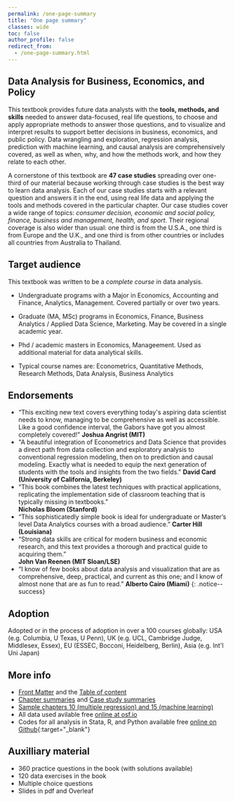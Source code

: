 ```yaml
---
permalink: /one-page-summary
title: "One page summary"
classes: wide
toc: false
author_profile: false
redirect_from:
  - /one-page-summary.html
---
```



## Data Analysis for Business, Economics, and Policy
This textbook provides future data analysts with the **tools, methods, and skills** needed to answer data-focused, real life questions, to choose and apply appropriate methods to answer those questions, and to visualize and interpret results to support better decisions in business, economics, and public policy. Data wrangling and exploration, regression analysis, prediction with machine learning, and causal analysis are comprehensively covered, as well as when, why, and how the methods work, and how they relate to each other. 

A cornerstone of this textbook are **47 case studies** spreading over one-third of our material because working through case studies is the best way to learn data analysis. Each of our case studies starts with a relevant question and answers it in the end, using real life data and applying the tools and methods covered in the particular chapter.  Our case studies cover a wide range of topics: *consumer decision, economic and social policy, finance, business and management, health, and sport*. Their regional coverage is also wider than usual: one third is from the U.S.A., one third is from Europe and the U.K., and one third is from other countries or includes all countries from Australia to Thailand.

## Target audience

This textbook was written to be a *complete course* in data analysis. 
* Undergraduate programs with a Major in Economics, Accounting and Finance, Analytics, Management. Covered partially or over two years. 
* Graduate (MA, MSc) programs in Economics, Finance, Business Analytics / Applied Data Science, Marketing. May be covered in a single academic year. 
* Phd / academic masters in Economics, Manageement. Used as additional material for data analytical skills. 

* Typical course names are: Econometrics, Quantitative Methods, Research Methods, Data Analysis, Business Analytics
 
## Endorsements

* “This exciting new text covers everything today's aspiring data scientist needs to know, managing to be comprehensive as well as accessible.  Like a good confidence interval, the Gabors have got you almost completely covered!”  **Joshua Angrist (MIT)**
* "A beautiful integration of Econometrics and Data Science that provides a direct path from data collection and exploratory analysis to conventional regression modeling, then on to prediction and causal modeling. Exactly what is needed to equip the next generation of students with the tools and insights from the two fields." **David Card (University of California, Berkeley)** 
* “This book combines the latest techniques with practical applications, replicating the implementation side of classroom teaching that is typically missing in textbooks.”   
**Nicholas Bloom (Stanford)**
* “This sophisticatedly simple book is ideal for undergraduate or Master’s level Data Analytics courses with a broad audience.” 
**Carter Hill (Louisiana)**
* “Strong data skills are critical for modern business and economic research, and this text provides a thorough and practical guide to acquiring them.”   
**John Van Reenen (MIT Sloan/LSE)**
* “I know of few books about data analysis and visualization that are as comprehensive, deep, practical, and current as this one; and I know of almost none that are as fun to read.”  **Alberto Cairo (Miami)**
{: .notice--success}

## Adoption
Adopted or in the process of adoption in over a 100 courses globally: USA (e.g. Columbia, U Texas, U Penn), UK (e.g.  UCL, Cambridge Judge, Middlesex, Essex), EU (ESSEC, Bocconi, Heidelberg, Berlin), Asia (e.g. Int'l Uni Japan)

## More info
* [Front Matter](https://assets.cambridge.org/97811084/83018/frontmatter/9781108483018_frontmatter.pdf) and the [Table of content](https://assets.cambridge.org/97811084/83018/toc/9781108483018_toc.pdf)    
* [Chapter summaries](/chapters/) and [Case study summaries](/casestudies/)
* [Sample chapters 10 (multiple regression) and 15 (machine learning)](https://www.book2look.com/vbook.aspx?id=9781108483018)   
* All data used avilable free [online at osf.io]((https://osf.io/7epdj/))
* Codes for all analysis in Stata, R, and Python available free [online on Github](https://github.com/gabors-data-analysis/da_case_studies){:target="_blank"} 

## Auxilliary material
* 360 practice questions in the book (with solutions available)
* 120 data exercises in the book
* Multiple choice questions
* Slides in pdf and Overleaf 


